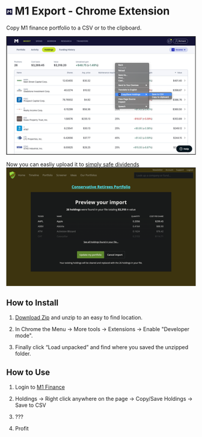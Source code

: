 # ![icon](./images/16.png) M1 Export - Chrome Extension

Copy M1 finance portfolio to a CSV or to the clipboard.

![Screenshot](./images/screenshot_1.png)

Now you can easliy upload it to [simply safe dividends](simplysafedividends.com)
![Loading into simply safe dividends](./images/screenshot_2.png)

## How to Install

1. [Download Zip](https://github.com/RichardMcSorley/M1-Export-Chrome-Extension/archive/master.zip)  and unzip to an easy to find location.

2. In Chrome the  Menu -> More tools -> Extensions -> Enable "Developer mode".

3. Finally click “Load unpacked” and find where you saved the unzipped folder.

## How to Use

1. Login to [M1 Finance](https://m1.finance)

2. Holdings ->  Right click anywhere on the page -> Copy/Save Holdings -> Save to CSV

3. ???

4. Profit

